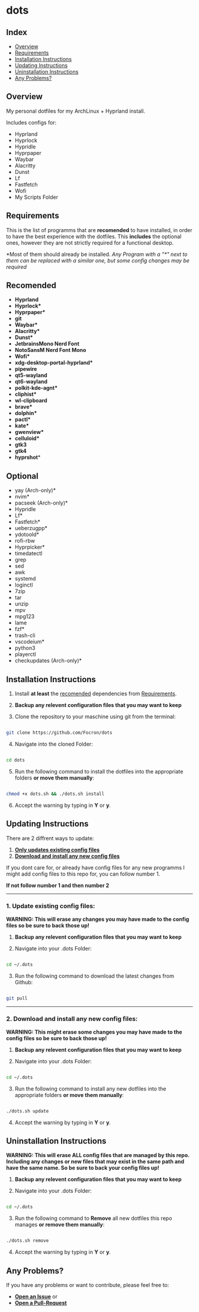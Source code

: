 # dots

## Index
- [Overview](#overview)
- [Requirements](#requirements)
- [Installation Instructions](#installation-instructions)
- [Updating Instructions](#updating-instructions)
- [Uninstallation Instructions](#uninstallation-instructions)
- [Any Problems?](#any-problems)




## Overview

My personal dotfiles for my ArchLinux + Hyprland install.

Includes configs for:
- Hyprland
- Hyprlock
- Hypridle
- Hyprpaper
- Waybar
- Alacritty
- Dunst
- Lf
- Fastfetch
- Wofi
- My Scripts Folder

## Requirements

This is the list of programms that are **recomended** to have installed, in order to have the best experience with the dotfiles. This **includes** the optional ones, however they are not strictly required for a functional desktop.

*Most of them should already be installed. *Any Program with a "\*" next to them can be replaced with a similar one, but some config changes may be required*

## Recomended

- **Hyprland**
- **Hyprlock\***
- **Hyprpaper\***
- **git**
- **Waybar\***
- **Alacritty\***
- **Dunst\***
- **JetbrainsMono Nerd Font**
- **NotoSansM Nerd Font Mono**
-  **Wofi\***
- **xdg-desktop-portal-hyprland\***
- **pipewire**
- **qt5-wayland**
- **qt6-wayland**
- **polkit-kde-agnt\***
- **cliphist\***
- **wl-clipboard**
- **brave\***
- **dolphin\***
- **pactl\***
- **kate\***
- **gwenview\***
- **celluloid\***
- **gtk3**
- **gtk4**
- **hyprshot**\*


## Optional

- yay (Arch-only)\*
- nvim\*
- pacseek (Arch-only)\*
- Hypridle
- Lf\*
- Fastfetch\*
- ueberzugpp\*
- ydotoold\*
- rofi-rbw
- Hyprpicker\*
- timedatectl
- grep
- sed
- awk
- systemd
- loginctl
- 7zip
- tar
- unzip
- mpv
- mpg123
- lame
- fzf\*
- trash-cli
- vscodeium\*
- python3
- playerctl
- checkupdates (Arch-only)\*


## Installation Instructions

1. Install **at least** the [recomended](#recomended) dependencies from [Requirements](#requirements).

2. **Backup any relevent configuration files that you may want to keep**

3. Clone the repository to your maschine using git from the terminal:

```bash

git clone https://github.com/Focron/dots

```

4. Navigate into the cloned Folder:

```bash

cd dots

```
5. Run the following command to install the dotfiles into the appropriate folders **or move them manually**:


```bash

chmod +x dots.sh && ./dots.sh install

```
6. Accept the warning by typing in **Y** or **y**.

## Updating Instructions

There are 2 diffrent ways to update:

1. [**Only updates existing config files**](#1-update-existing-config-files)
2. [**Download and install any new config files**](#2-download-and-install-any-new-config-files)

If you dont care for, or already have config files for any new programms I might add config files to this repo for, you can follow number 1. 

**If not follow number 1 and then number 2**

-----

### 1. Update existing config files:

**WARNING: This will erase any changes you may have made to the config files so be sure to back those up!**

 1. **Backup any relevent configuration files that you may want to keep**

2. Navigate into your .dots Folder:

```bash

cd ~/.dots

```
3. Run the following command to download the latest changes from Github:


```bash

git pull

```

--------


### 2. Download and install any new config files:

**WARNING: This might erase some changes you may have made to the config files so be sure to back those up!**

1. **Backup any relevent configuration files that you may want to keep**

2. Navigate into your .dots Folder:

```bash

cd ~/.dots

```
3. Run the following command to install any new dotfiles into the appropriate folders **or move them manually**:


```bash

./dots.sh update

```

4. Accept the warning by typing in **Y** or **y**.


## Uninstallation Instructions


**WARNING: This will erase ALL config files that are managed by this repo. Including any changes or new files that may exist in the same path and have the same name. So be sure to back your config files up!**

 1. **Backup any relevent configuration files that you may want to keep**


2. Navigate into your .dots Folder:

```bash

cd ~/.dots

```
3. Run the following command to **Remove** all new dotfiles this repo manages **or remove them manually**:


```bash

./dots.sh remove

```

4. Accept the warning by typing in **Y** or **y**.

## Any Problems?

If you have any problems or want to contribute, please feel free to:

- [**Open an Issue**](https://github.com/Focron/dots/issues/new)
or
- [**Open a Pull-Request**](https://github.com/Focron/dots/pulls)


